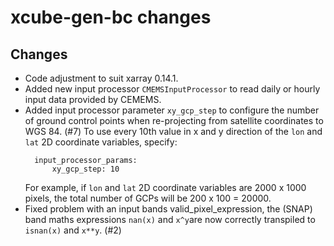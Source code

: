 # xcube-gen-bc changes

## Changes

* Code adjustment to suit xarray 0.14.1. 
* Added new input processor `CMEMSInputProcessor` to read daily or hourly input data provided by CEMEMS.
* Added input processor parameter `xy_gcp_step` to configure the number of 
  ground control points when re-projecting from satellite coordinates to WGS 84. (#7)
  To use every 10th value in x and y direction of the `lon` and `lat` 2D coordinate 
  variables, specify:
  ```
    input_processor_params:
        xy_gcp_step: 10
  ```      
  For example, if `lon` and `lat` 2D coordinate variables are 2000 x 1000 pixels, 
  the total number of GCPs will be 200 x 100 = 20000.    
* Fixed problem with an input bands valid_pixel_expression, the (SNAP) band maths expressions
  `nan(x)` and `x^y`are now correctly transpiled to `isnan(x)` and `x**y`. (#2)